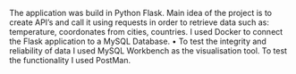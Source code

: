 The application was build in Python Flask. Main idea of the project is to create API’s and call it using requests in order to retrieve data such as: temperature, coordonates from cities, countries. I used Docker to connect the Flask application to a MySQL Database.
• To test the integrity and reliability of data I used MySQL Workbench as the visualisation tool. To test the functionality I used PostMan.
